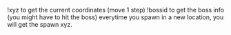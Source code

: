 !xyz to get the current coordinates (move 1 step)
!bossid to get the boss info (you might have to hit the boss)
everytime you spawn in a new location, you will get the spawn xyz.
